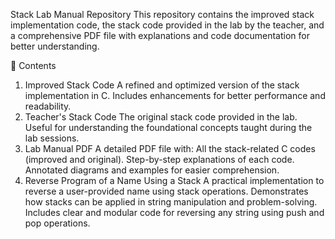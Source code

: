 Stack Lab Manual Repository
This repository contains the improved stack implementation code, the stack code provided in the lab by the teacher, and a comprehensive PDF file with explanations and code documentation for better understanding.

📄 Contents
1. Improved Stack Code
A refined and optimized version of the stack implementation in C.
Includes enhancements for better performance and readability.
2. Teacher's Stack Code
The original stack code provided in the lab.
Useful for understanding the foundational concepts taught during the lab sessions.
3. Lab Manual PDF
A detailed PDF file with:
All the stack-related C codes (improved and original).
Step-by-step explanations of each code.
Annotated diagrams and examples for easier comprehension.
4. Reverse Program of a Name Using a Stack
A practical implementation to reverse a user-provided name using stack operations.
Demonstrates how stacks can be applied in string manipulation and problem-solving.
Includes clear and modular code for reversing any string using push and pop operations.
